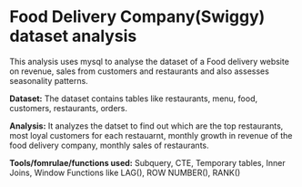 # Food Delivery Company(Swiggy) dataset analysis
This analysis uses mysql to analyse the dataset of a Food delivery website on revenue, sales from customers and restaurants and also assesses seasonality patterns.

**Dataset:** 
The dataset contains tables like restaurants, menu, food, customers, restaurants, orders.

**Analysis:**
It analyzes the datset to find out which are the top restaurants, most loyal customers for each restauarnt, monthly growth in revenue of the food delivery company, monthly sales of restaurants.

**Tools/fomrulae/functions used:**
Subquery, CTE, Temporary tables, Inner Joins, Window Functions like LAG(), ROW NUMBER(), RANK()
